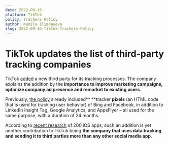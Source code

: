```yaml
---
date: 2022-09-16
platform: TikTok
policy: Trackers Policy
author: Kamila Ilimbayeva
slug: 2022-09-16-Tiktok-Trackers-Policy
---
```



# TikTok updates the list of third-party tracking companies

TikTok [added](https://github.com/OpenTermsArchive/pga-versions/commit/c00421c1336b811cf5a0d87336a4aeb8c3e2cbe6) a new third party for its tracking processes. The company explains the addition by the **importance to improve marketing campaigns, optimize company ad presence and remarket to existing users**.

Previously, [the policy](https://www.tiktok.com/legal/tiktok-website-cookies-policy?lang=en) already included** **tracker **pixels** (an HTML code that is used for tracking user behavior) of Bing and Facebook, in addition to LinkedIn Insight Tag, Google Analytics, and AppsFlyer – all used for the same purpose, with a duration of 24 months.  

According to [recent research](https://app.urlgeni.us/blog/new-research-across-200-ios-apps-hints-surveillance-marketing-may-still-be-going-strong) of 200 iOS apps, such an addition is yet another contribution to TikTok being **the company that uses data tracking and sending it to third parties more than any other social media app**. 
